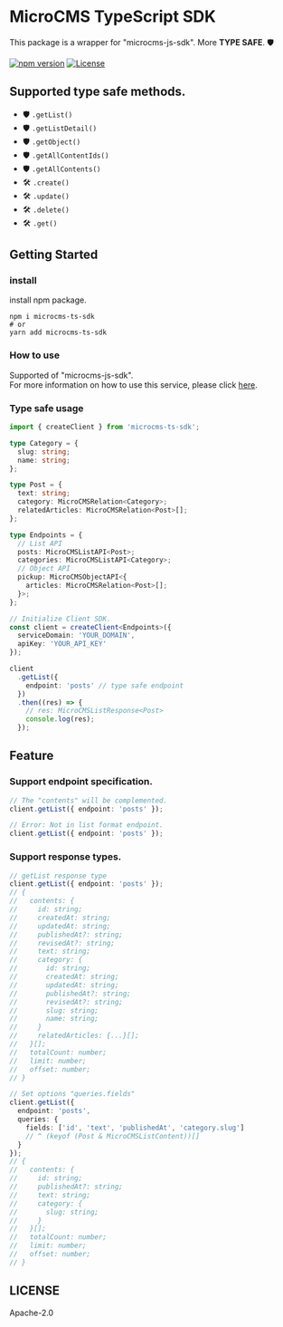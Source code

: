 # MicroCMS TypeScript SDK

This package is a wrapper for "microcms-js-sdk". More **TYPE SAFE**. 🛡️

[![npm version](https://badge.fury.io/js/microcms-ts-sdk.svg)](https://badge.fury.io/js/microcms-ts-sdk)
[![License](https://img.shields.io/badge/License-Apache_2.0-blue.svg)](https://opensource.org/licenses/Apache-2.0)

## Supported type safe methods.
- 🛡️ `.getList()`
- 🛡️ `.getListDetail()`
- 🛡️ `.getObject()`
- 🛡️ `.getAllContentIds()`
- 🛡️ `.getAllContents()`
- 🛠️ `.create()`
- 🛠️ `.update()`
- 🛠️ `.delete()`
- 🛠️ `.get()`

## Getting Started

### install

install npm package.

```shell
npm i microcms-ts-sdk
# or
yarn add microcms-ts-sdk
```

### How to use

Supported of "microcms-js-sdk".<br />
For more information on how to use this service, please click [here](https://github.com/microcmsio/microcms-js-sdk#how-to-use).

### Type safe usage

```ts
import { createClient } from 'microcms-ts-sdk';

type Category = {
  slug: string;
  name: string;
};

type Post = {
  text: string;
  category: MicroCMSRelation<Category>;
  relatedArticles: MicroCMSRelation<Post>[];
};

type Endpoints = {
  // List API
  posts: MicroCMSListAPI<Post>;
  categories: MicroCMSListAPI<Category>;
  // Object API
  pickup: MicroCMSObjectAPI<{
    articles: MicroCMSRelation<Post>[];
  }>;
};

// Initialize Client SDK.
const client = createClient<Endpoints>({
  serviceDomain: 'YOUR_DOMAIN',
  apiKey: 'YOUR_API_KEY'
});

client
  .getList({
    endpoint: 'posts' // type safe endpoint
  })
  .then((res) => {
    // res: MicroCMSListResponse<Post>
    console.log(res);
  });
```

## Feature

### Support endpoint specification.

```ts
// The "contents" will be complemented.
client.getList({ endpoint: 'posts' });

// Error: Not in list format endpoint.
client.getList({ endpoint: 'posts' });
```

### Support response types.

```ts
// getList response type
client.getList({ endpoint: 'posts' });
// {
//   contents: {
//     id: string;
//     createdAt: string;
//     updatedAt: string;
//     publishedAt?: string;
//     revisedAt?: string;
//     text: string;
//     category: {
//       id: string;
//       createdAt: string;
//       updatedAt: string;
//       publishedAt?: string;
//       revisedAt?: string;
//       slug: string;
//       name: string;
//     }
//     relatedArticles: {...}[];
//   }[];
//   totalCount: number;
//   limit: number;
//   offset: number;
// }

// Set options "queries.fields"
client.getList({
  endpoint: 'posts',
  queries: {
    fields: ['id', 'text', 'publishedAt', 'category.slug']
    // ^ (keyof (Post & MicroCMSListContent))[]
  }
});
// {
//   contents: {
//     id: string;
//     publishedAt?: string;
//     text: string;
//     category: {
//       slug: string;
//     }
//   }[];
//   totalCount: number;
//   limit: number;
//   offset: number;
// }
```

## LICENSE

Apache-2.0
